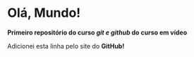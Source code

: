 # Olá, Mundo!
 **Primeiro repositório do curso *git e github* do curso em vídeo**
 
 
 Adicionei esta linha pelo site do **GitHub!**
